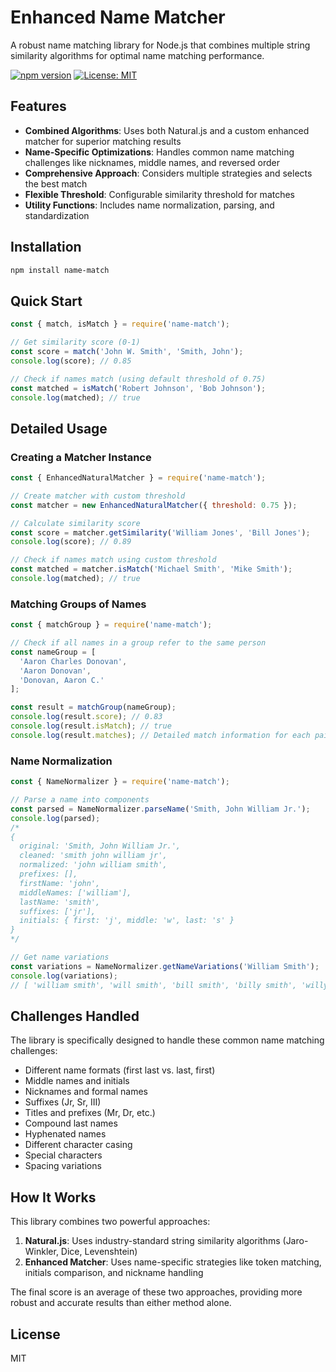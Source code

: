 # Enhanced Name Matcher

A robust name matching library for Node.js that combines multiple string similarity algorithms for optimal name matching performance.

[![npm version](https://img.shields.io/npm/v/name-match.svg)](https://www.npmjs.com/package/name-match)
[![License: MIT](https://img.shields.io/badge/License-MIT-blue.svg)](https://opensource.org/licenses/MIT)

## Features

- **Combined Algorithms**: Uses both Natural.js and a custom enhanced matcher for superior matching results
- **Name-Specific Optimizations**: Handles common name matching challenges like nicknames, middle names, and reversed order
- **Comprehensive Approach**: Considers multiple strategies and selects the best match
- **Flexible Threshold**: Configurable similarity threshold for matches
- **Utility Functions**: Includes name normalization, parsing, and standardization

## Installation

```bash
npm install name-match
```

## Quick Start

```javascript
const { match, isMatch } = require('name-match');

// Get similarity score (0-1)
const score = match('John W. Smith', 'Smith, John');
console.log(score); // 0.85

// Check if names match (using default threshold of 0.75)
const matched = isMatch('Robert Johnson', 'Bob Johnson');
console.log(matched); // true
```

## Detailed Usage

### Creating a Matcher Instance

```javascript
const { EnhancedNaturalMatcher } = require('name-match');

// Create matcher with custom threshold
const matcher = new EnhancedNaturalMatcher({ threshold: 0.75 });

// Calculate similarity score
const score = matcher.getSimilarity('William Jones', 'Bill Jones');
console.log(score); // 0.89

// Check if names match using custom threshold
const matched = matcher.isMatch('Michael Smith', 'Mike Smith');
console.log(matched); // true
```

### Matching Groups of Names

```javascript
const { matchGroup } = require('name-match');

// Check if all names in a group refer to the same person
const nameGroup = [
  'Aaron Charles Donovan',
  'Aaron Donovan',
  'Donovan, Aaron C.'
];

const result = matchGroup(nameGroup);
console.log(result.score); // 0.83
console.log(result.isMatch); // true
console.log(result.matches); // Detailed match information for each pair
```

### Name Normalization

```javascript
const { NameNormalizer } = require('name-match');

// Parse a name into components
const parsed = NameNormalizer.parseName('Smith, John William Jr.');
console.log(parsed);
/*
{
  original: 'Smith, John William Jr.',
  cleaned: 'smith john william jr',
  normalized: 'john william smith',
  prefixes: [],
  firstName: 'john',
  middleNames: ['william'],
  lastName: 'smith',
  suffixes: ['jr'],
  initials: { first: 'j', middle: 'w', last: 's' }
}
*/

// Get name variations
const variations = NameNormalizer.getNameVariations('William Smith');
console.log(variations);
// [ 'william smith', 'will smith', 'bill smith', 'billy smith', 'willy smith' ]
```

## Challenges Handled

The library is specifically designed to handle these common name matching challenges:

- Different name formats (first last vs. last, first)
- Middle names and initials
- Nicknames and formal names
- Suffixes (Jr, Sr, III)
- Titles and prefixes (Mr, Dr, etc.)
- Compound last names
- Hyphenated names
- Different character casing
- Special characters
- Spacing variations

## How It Works

This library combines two powerful approaches:

1. **Natural.js**: Uses industry-standard string similarity algorithms (Jaro-Winkler, Dice, Levenshtein)
2. **Enhanced Matcher**: Uses name-specific strategies like token matching, initials comparison, and nickname handling

The final score is an average of these two approaches, providing more robust and accurate results than either method alone.

## License

MIT
